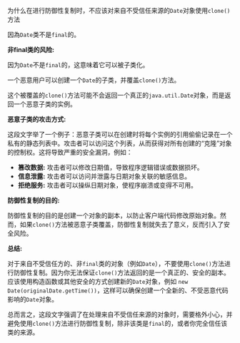 为什么在进行防御性复制时，不应该对来自不受信任来源的`Date`对象使用`clone()`方法

因為`Date`类不是`final`的。



**非final类的风险:**

因为`Date`不是`final`的，这意味着它可以被子类化。

一个恶意用户可以创建一个`Date`的子类，并覆盖`clone()`方法。

这个被覆盖的`clone()`方法可能不会返回一个真正的`java.util.Date`对象，而是返回一个恶意子类的实例。


**恶意子类的攻击方式:**

这段文字举了一个例子：恶意子类可以在创建时将每个实例的引用偷偷记录在一个私有的静态列表中。攻击者可以访问这个列表，从而获得对所有创建的“克隆”对象的控制权。这将导致严重的安全漏洞，例如：

* **篡改数据:** 攻击者可以修改日期值，导致程序逻辑错误或数据损坏。
* **信息泄露:** 攻击者可以访问并泄露与日期对象关联的敏感信息。
* **拒绝服务:** 攻击者可以操纵日期对象，使程序崩溃或变得不可用。

**防御性复制的目的:**

防御性复制的目的是创建一个对象的副本，以防止客户端代码修改原始对象。然而，如果`clone()`方法被恶意子类覆盖，防御性复制就失去了意义，反而引入了安全风险。

**总结:**

对于来自不受信任方的、非`final`类的对象（例如`Date`），不要使用`clone()`方法进行防御性复制。因为你无法保证`clone()`方法返回的是一个真正的、安全的副本。  应该使用构造函数或其他安全的方式创建新的`Date`对象，例如 `new Date(originalDate.getTime())`，这样可以确保创建一个全新的、不受恶意代码影响的`Date`对象。


总而言之，这段文字强调了在处理来自不受信任来源的对象时，需要格外小心，并避免使用`clone()`方法进行防御性复制，除非该类是`final`的，或者你完全信任该类的来源。
